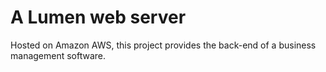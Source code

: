 # A Lumen web server

Hosted on Amazon AWS, this project provides the back-end of a business management software.
